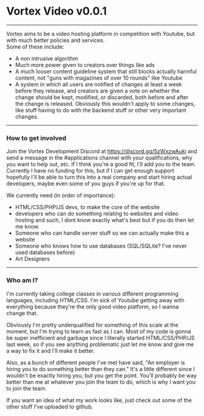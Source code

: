 # Vortex Video v0.0.1

---

Vortex aims to be a video hosting platform in competition with Youtube, but with much better policies and services.   
Some of these include:   
 - A non intrusive algorithm   
 - Much more power given to creators over things like ads   
 - A much looser content guideline system that still blocks actually harmful content, not "guns with magazines of over 10 rounds" like Youtube   
 - A system in which all users are notified of changes at least a week before they release, and creators are given a vote on whether the change should be kept, modified, or discarded, both before and after the change is released. Obviously this wouldn't apply to some changes, like stuff having to do with the backend stuff or other very important changes.    

---

### How to get involved

Join the Vortex Development Discord at https://discord.gg/5zWxzwAukj and send a message in the #applications channel with your qualifications, why you want to help out, etc. If I think you're a good fit, I'll add you to the team.   
Currently I have no funding for this, but if I can get enough support hopefully I'll be able to turn this into a real company and start hiring actual developers, maybe even some of you guys if you're up for that.   

We currently need (in order of importance):

 - HTML/CSS/PHP/JS devs, to make the core of the website
 - developers who can do something relating to websites and video hosting and such, I dont know exactly what's best but if you do then let me know.
 - Someone who can handle server stuff so we can actually make this a website
 - Someone who knows how to use databases (SQL/SQLite? I've never used databases before)
 - Art Designers

---

### Who am I?

I'm currently taking college classes in various different programming languages, including HTML/CSS. I'm sick of Youtube getting away with everything because they're the only good video platform, so I wanna change that.   

Obviously I'm pretty underqualified for something of this scale at the moment, but I'm trying to learn as fast as I can. Most of my code is gonna be super inefficient and garbage since I literally started HTML/CSS/PHP/JS last week, so if you see anything problematic just let me know and give me a way to fix it and I'll make it better.   

Also, as a bunch of different people I've met have said, "An employer is hiring you to do something better than they can." It's a little different since I wouldn't be exactly hiring you, but you get the point. You'll probably be way better than me at whatever you join the team to do, which is why I want you to join the team.   

If you want an idea of what my work looks like, just check out some of the other stuff I've uploaded to github.
